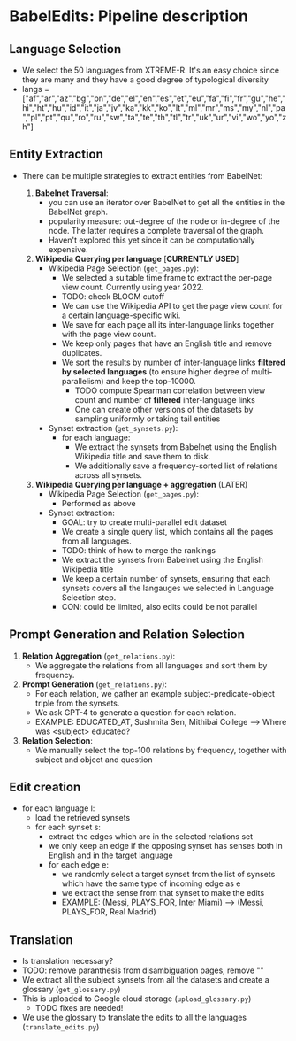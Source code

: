# BabelEdits: Pipeline description 

## Language Selection

- We select the 50 languages from XTREME-R. It's an easy choice since they are many and they have a good degree of typological diversity
- langs = ["af","ar","az","bg","bn","de","el","en","es","et","eu","fa","fi","fr","gu","he","hi","ht","hu","id","it","ja","jv","ka","kk","ko","lt","ml","mr","ms","my","nl","pa","pl","pt","qu","ro","ru","sw","ta","te","th","tl","tr","uk","ur","vi","wo","yo","zh"]

## Entity Extraction

- There can be multiple strategies to extract entities from BabelNet:

    1. **Babelnet Traversal**:
        - you can use an iterator over BabelNet to get all the entities in the BabelNet graph. 
        - popularity measure: out-degree of the node or in-degree of the node. The latter requires a complete traversal of the graph.
        - Haven't explored this yet since it can be computationally expensive.
    2. **Wikipedia Querying per language** [**CURRENTLY USED**]
        - Wikipedia Page Selection (``get_pages.py``):
            - We selected a suitable time frame to extract the per-page view count. Currently using year 2022.
            - TODO: check BLOOM cutoff
            - We can use the Wikipedia API to get the page view count for a certain language-specific wiki.
            - We save for each page all its inter-language links together with the page view count.
            - We keep only pages that have an English title and remove duplicates.
            - We sort the results by number of inter-language links **filtered by selected languages** (to ensure higher degree of multi-parallelism) and keep the top-10000.
                - TODO compute Spearman correlation between view count and number of **filtered** inter-language links
                - One can create other versions of the datasets by sampling uniformly or taking tail entities
        - Synset extraction (``get_synsets.py``):
            - for each language:
                - We extract the synsets from Babelnet using the English Wikipedia title and save them to disk.
                - We additionally save a frequency-sorted list of relations across all synsets.
    3. **Wikipedia Querying per language + aggregation** (LATER) 
        - Wikipedia Page Selection (``get_pages.py``):
            - Performed as above
        - Synset extraction:
            - GOAL: try to create multi-parallel edit dataset
            - We create a single query list, which contains all the pages from all languages. 
            - TODO: think of how to merge the rankings
            - We extract the synsets from Babelnet using the English Wikipedia title
            - We keep a certain number of synsets, ensuring that each synsets covers all the langauges we selected in Language Selection step.
            - CON: could be limited, also edits could be not parallel

## Prompt Generation and Relation Selection

1. **Relation Aggregation** (`get_relations.py`): 
    - We aggregate the relations from all languages and sort them by frequency.
2. **Prompt Generation** (`get_relations.py`): 
    - For each relation, we gather an example subject-predicate-object triple from the synsets.
    - We ask GPT-4 to generate a question for each relation.
    - EXAMPLE: EDUCATED_AT, Sushmita Sen, Mithibai College -->	Where was \<subject> educated?
3. **Relation Selection**:
    - We manually select the top-100 relations by frequency, together with subject and object and question

## Edit creation
- for each language l:
    - load the retrieved synsets
    - for each synset s: 
        - extract the edges which are in the selected relations set
        - we only keep an edge if the opposing synset has senses both in English and in the target language
        - for each edge e:
            - we randomly select a target synset from the list of synsets which have the same type of incoming edge as e
            - we extract the sense from that synset to make the edits
            - EXAMPLE: (Messi, PLAYS_FOR, Inter Miami) --> (Messi, PLAYS_FOR, Real Madrid)


## Translation

- Is translation necessary? 
- TODO: remove paranthesis from disambiguation pages, remove ""
- We extract all the subject synsets
 from all the datasets and create a glossary (``get_glossary.py``)
- This is uploaded to Google cloud storage (``upload_glossary.py``)
    - TODO fixes are needed!
- We use the glossary to translate the edits to all the languages (``translate_edits.py``)